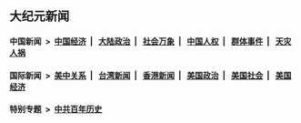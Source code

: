 ## 大纪元新闻

#### 中国新闻 &nbsp;>&nbsp; [中国经济](indexes/ncid283/README.md?12070845) &nbsp;| &nbsp; [大陆政治](indexes/ncid277/README.md?12070845) &nbsp;| &nbsp; [社会万象](indexes/ncid282/README.md?12070845) &nbsp;| &nbsp; [中国人权](indexes/ncid278/README.md?12070845) &nbsp;| &nbsp; [群体事件](indexes/ncid279/README.md?12070845) &nbsp;| &nbsp; [天灾人祸](indexes/ncid280/README.md?12070845)

#### 国际新闻 &nbsp;>&nbsp; [美中关系](indexes/nf1412576/README.md?12070845) &nbsp;| &nbsp; [台湾新闻](indexes/ncid1349361/README.md?12070845) &nbsp;| &nbsp; [香港新闻](indexes/ncid1349362/README.md?12070845) &nbsp;| &nbsp; [美国政治](indexes/ncid1078159/README.md?12070845) &nbsp;| &nbsp; [美国社会](indexes/ncid1078160/README.md?12070845) &nbsp;| &nbsp; [美国经济](indexes/ncid1078158/README.md?12070845)

#### 特别专题 &nbsp;>&nbsp; [中共百年历史](https://github.com/epoch-news/epoch-special/blob/master/README.md?12070845)  
